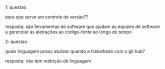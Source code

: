 1: questao

para que serve um controle de versão??

resposta:
são ferramentas de software que ajudam as equipes de software a gerenciar as aletrações ao código-fonte ao longo do tempo

2: questao

quais linguagem posso atulizar quando e trabalhado com o git hub?

resposta:
não tem restrição de linguagem